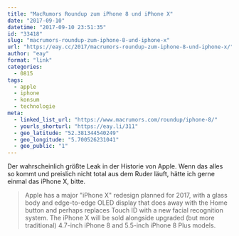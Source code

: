 ```yaml
---
title: "MacRumors Roundup zum iPhone 8 und iPhone X"
date: "2017-09-10"
datetime: "2017-09-10 23:51:35"
id: "33418"
slug: "macrumors-roundup-zum-iphone-8-und-iphone-x"
url: "https://eay.cc/2017/macrumors-roundup-zum-iphone-8-und-iphone-x/"
author: "eay"
format: "link"
categories:
  - 0815
tags:
  - apple
  - iphone
  - konsum
  - technologie
meta:
  - linked_list_url: "https://www.macrumors.com/roundup/iphone-8/"
  - yourls_shorturl: "https://eay.li/311"
  - geo_latitude: "52.381344540249"
  - geo_longitude: "5.700526231041"
  - geo_public: "1"
---
```


Der wahrscheinlich größte Leak in der Historie von Apple. Wenn das alles so kommt und preislich nicht total aus dem Ruder läuft, hätte ich gerne einmal das iPhone X, bitte.

> Apple has a major "iPhone X" redesign planned for 2017, with a glass body and edge-to-edge OLED display that does away with the Home button and perhaps replaces Touch ID with a new facial recognition system. The iPhone X will be sold alongside upgraded (but more traditional) 4.7-inch iPhone 8 and 5.5-inch iPhone 8 Plus models.
